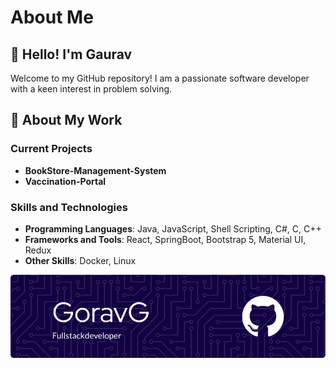 # About Me

## 👋 Hello! I'm Gaurav

Welcome to my GitHub repository! I am a passionate software developer with a keen interest in problem solving.

## 🚀 About My Work

### Current Projects
- **BookStore-Management-System**
- **Vaccination-Portal**

### Skills and Technologies
- **Programming Languages**: Java, JavaScript, Shell Scripting, C#, C, C++
- **Frameworks and Tools**: React, SpringBoot, Bootstrap 5, Material UI, Redux
- **Other Skills**: Docker, Linux

![Header](./github-header-image.png)
